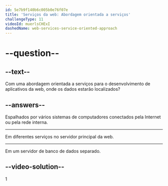 ```yaml
---
id: 5e7b9f140b6c005b0e76f07e
title: 'Serviços da web: Abordagem orientada a serviços'
challengeType: 11
videoId: muerlsCHExI
dashedName: web-services-service-oriented-approach
---
```


# --question--

## --text--

Com uma abordagem orientada a serviços para o desenvolvimento de aplicativos da web, onde os dados estarão localizados?

## --answers--

Espalhados por vários sistemas de computadores conectados pela Internet ou pela rede interna.

---

Em diferentes serviços no servidor principal da web.

---

Em um servidor de banco de dados separado.

## --video-solution--

1

